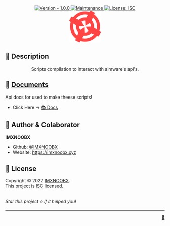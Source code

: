<div align="center">

</div>
<div align="center">
<a href="https://github.com/IMXNOOBX/ScriptKid" title="">
<img src="https://img.shields.io/badge/version-1.0.0-blue.svg?style=for-the-badge&logo=appveyor" alt="Version - 1.0.0">
</a>
<a href="https://github.com/IMXNOOBX/ScriptKid" title="">
<img src="https://img.shields.io/badge/documentation-yes-brightgreen.svg?style=for-the-badge" alt="Maintenance">
</a>
<a href="https://github.com/IMXNOOBX/ScriptKid/LICENSE.md" target="_blank">
<img alt="License: ISC" src="https://img.shields.io/github/license/IMXNOOBX/ScriptKid?style=for-the-badge" />
</a>
</div>

<div align="center">
<img src="https://github.com/IMXNOOBX/aimware-loader-loader/raw/main/assets/logo.png" alt="Maintenance" style="height: 100px">
</div>

## 📘 Description

<div align="center">
Scripts compilation to interact with aimware's api's.
</div>
      
## 🌠 [Documents](https://github.com/IMXNOOBX/ScriptKid)

Api docs for used to make theese scripts!

- Click Here -> [📚 Docs](https://docs.aimware.net/)

## 👤 Author & Colaborator

**IMXNOOBX**

- Github: [@IMXNOOBX](https://github.com/IMXNOOBX)
- Website: https://imxnoobx.xyz

## 📝 License

Copyright © 2022 [IMXNOOBX](https://github.com/IMXNOOBX).<br />
This project is [ISC](https://github.com/IMXNOOBX/ScriptKid/blob/master/LICENSE) licensed.

##

_Star this project ⭐️ if it helped you!_

---

<div align="right">
<a href='https://github.com/IMXNOOBX/readme-generator'>💎</a>
</div>

<!-- Made with: https://github.com/IMXNOOBX/readme-generator - ISC - 2022 - IMXNOOBX -->
